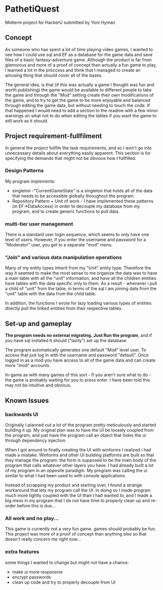 # PathetiQuest
Midterm project for HackerU submitted by Yoni Hyman

## Concept

As someone who has spent a lot of time playing video games, I wanted to see how I could use sql and EF as a database for the game data
 and save files of a basic fantasy-adventure game. Although the product is far from glamorous and more of a proof of concept than  actually a fun game to play,
 I learned a lot in the proccess and think that I managed to create an amusing thing that should cover all of the bases. 
 
 The general idea, is that (if this was actually a game I thought was fun and worth publishing) the game would be available to different
 people to take the game and through the "Mod" setting create their own modifications of the game, and to try to get the game to 
 be more enjoyable and balanced through editing the game data, but without needing to touch the code. If that happened I would
 need to add a section to the readme with a few minor warnings on what not to do when editing the tables if you want the game to 
 still work as it should. 
 
## Project requirement-fullfilment
 
 In general the project fullfils the task requirements, and so I won't go into unnecessary details about everything easily apparent.
 This section is for specifying the  demands that might not be obvious how I fullfilled. 
 
 ### Design Patterns
 
 My program implements: 
 
 - singleton -"CurrentGameState" is a singleton that holds all of the data that needs to be accessible globally throughout the program.
 - Repository Pattern + Unit of work - I have implemented these patterns (in EF->DataAccess) in order to decouple my database from my program, 
 and to create generic functions to pull data. 

 
 ### multi-tier user management
 
 There is a standard user login sequence, which seems to only have one level of users. However, if you enter the  username and
 password for a "Moderator" user, you get to a separate "mod" menu.  
 
 ### "Join" and various data manipulation operations
 
 Many of my entity types inherit from my "Unit" entity type.  Therefore the way it seemed to make the most sense to me organize the data was to
 have a main table with all the "unit" information, and have all the children entities have tables with the data specific only to them. 
 As a result - whenever i pull a child of "unit" from the table, in terms of the sql I am joining data from the "unit" table with the data from
 the child table. 
 
 In addition, the functions I wrote for lazy loading various types of entities directly pull the linked entities from their respective tables. 
  
 ## Set-up and gameplay
 
**The program needs no external migrating.**
**Just Run the program**, and if you have sql installed it should ("lazily") set up the database. 

The program automatically generates one default "Mod" level user. To access that just log in with the username and password "default". 
Once logged in as a mod you have access to all of the game data and can create more "mod" accounts. 

In-game as with many games of this sort - If you aren't sure what to do - the game is probably waiting for you to press enter. 
I have been told this may not be intuitive and obvious. 
 
 ## Known Issues
 ### backwards UI
 Originally I planned out a lot of the program pretty meticulously and started building it up. My original plan was to have the UI
 be loosely coupled from the program, and just have the program call an object that hides the ui through dependency injection.
 
 When I got around to finally creating the UI with winforms I realized i had made a mistake. Winforms and other UI building
 platforms are built so that they manage the program. the form is supposed to be the main body of the program that calls whatever 
 other layers you have. I had already built a lot of my program in an opposite paradigm. My program was calling the ui similar to
 what I had been used to with console applications. 
 
 Instead of scrapping my product and starting over, I found a strange workaround that lets my program call the UI.
 In doing so I made program much more tightly coupled with the UI than I had wanted to, and I made a big mess in my program that I do not have time
 to properly clean up and re-order before this is due... 
 
 ### All work and no play...
 
 This game is currently not a very fun game. games should probably be fun. 
 This project was more of a proof of concept than anything else so that doesn't really concern me right now... 
 
 ### extra features
 
 some things I wanted to change but might not have a chance: 

 - make ui more responsive
 - encrypt passwords
 - clean up code and try to properly decouple from UI
